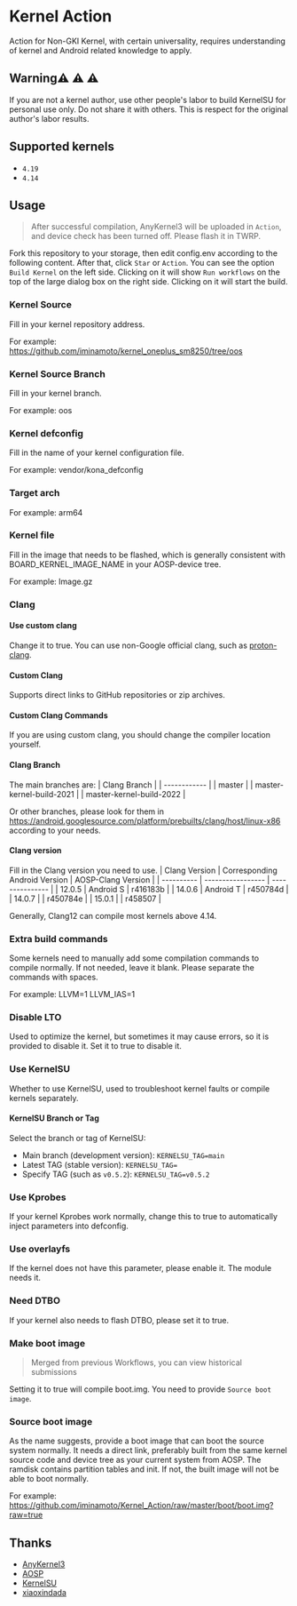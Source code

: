 # Kernel Action

Action for Non-GKI Kernel, with certain universality, requires understanding of kernel and Android related knowledge to apply.

## Warning:warning: :warning: :warning:

If you are not a kernel author, use other people's labor to build KernelSU for personal use only. Do not share it with others. This is respect for the original author's labor results.

## Supported kernels

- `4.19`
- `4.14`

## Usage

> After successful compilation, AnyKernel3 will be uploaded in `Action`, and device check has been turned off. Please flash it in TWRP.

Fork this repository to your storage, then edit config.env according to the following content. After that, click `Star` or `Action`. You can see the option `Build Kernel` on the left side. Clicking on it will show `Run workflows` on the top of the large dialog box on the right side. Clicking on it will start the build.

### Kernel Source

Fill in your kernel repository address.

For example: https://github.com/iminamoto/kernel_oneplus_sm8250/tree/oos

### Kernel Source Branch

Fill in your kernel branch.

For example: oos

### Kernel defconfig

Fill in the name of your kernel configuration file.

For example: vendor/kona_defconfig

### Target arch

For example: arm64

### Kernel file

Fill in the image that needs to be flashed, which is generally consistent with BOARD_KERNEL_IMAGE_NAME in your AOSP-device tree.

For example: Image.gz

### Clang

#### Use custom clang

Change it to true. You can use non-Google official clang, such as [proton-clang](https://github.com/kdrag0n/proton-clang).

#### Custom Clang

Supports direct links to GitHub repositories or zip archives.

#### Custom Clang Commands

If you are using custom clang, you should change the compiler location yourself.

#### Clang Branch

The main branches are:
| Clang Branch |
| ------------ |
| master |
| master-kernel-build-2021 |
| master-kernel-build-2022 |

Or other branches, please look for them in https://android.googlesource.com/platform/prebuilts/clang/host/linux-x86 according to your needs.

#### Clang version

Fill in the Clang version you need to use.
| Clang Version | Corresponding Android Version | AOSP-Clang Version |
| ---------- | ----------------- | --------------- |
| 12.0.5 | Android S | r416183b |
| 14.0.6 | Android T | r450784d |
| 14.0.7 | | r450784e |
| 15.0.1 | | r458507 |

Generally, Clang12 can compile most kernels above 4.14.

### Extra build commands

Some kernels need to manually add some compilation commands to compile normally. If not needed, leave it blank.
Please separate the commands with spaces.

For example: LLVM=1 LLVM_IAS=1

### Disable LTO

Used to optimize the kernel, but sometimes it may cause errors, so it is provided to disable it. Set it to true to disable it.

### Use KernelSU

Whether to use KernelSU, used to troubleshoot kernel faults or compile kernels separately.

#### KernelSU Branch or Tag

Select the branch or tag of KernelSU:
- Main branch (development version): `KERNELSU_TAG=main`
- Latest TAG (stable version): `KERNELSU_TAG=`
- Specify TAG (such as `v0.5.2`): `KERNELSU_TAG=v0.5.2`

### Use Kprobes

If your kernel Kprobes work normally, change this to true to automatically inject parameters into defconfig.

### Use overlayfs

If the kernel does not have this parameter, please enable it. The module needs it.

### Need DTBO

If your kernel also needs to flash DTBO, please set it to true.

### Make boot image
> Merged from previous Workflows, you can view historical submissions

Setting it to true will compile boot.img. You need to provide `Source boot image`.

### Source boot image

As the name suggests, provide a boot image that can boot the source system normally. It needs a direct link, preferably built from the same kernel source code and device tree as your current system from AOSP. The ramdisk contains partition tables and init. If not, the built image will not be able to boot normally.

For example: https://github.com/iminamoto/Kernel_Action/raw/master/boot/boot.img?raw=true

## Thanks

- [AnyKernel3](https://github.com/osm0sis/AnyKernel3)
- [AOSP](https://android.googlesource.com)
- [KernelSU](https://github.com/tiann/KernelSU)
- [xiaoxindada](https://github.com/xiaoxindada)

